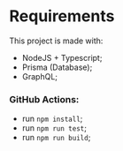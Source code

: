 # Requirements

This project is made with:
- NodeJS + Typescript;
- Prisma (Database);
- GraphQL;

### GitHub Actions:
- run `npm install`;
- run `npm run test`;
- run `npm run build`;
